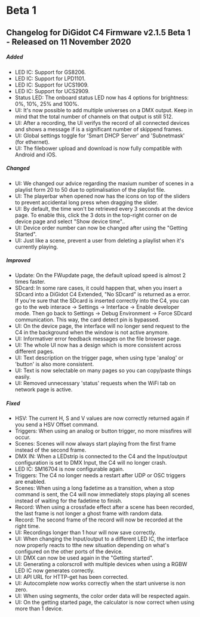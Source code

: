 # Beta 1 #

## Changelog for DiGidot C4 Firmware v2.1.5 Beta 1 - Released on 11 November 2020 ##

##### Added #####
* LED IC: Support for GS8206.
* LED IC: Support for LPD1101.
* LED IC: Support for UCS1909.
* LED IC: Support for UCS2909.
* Status LED: The onboard status LED now has 4 options for brightness: 0%, 10%, 25% and 100%.
* UI: It's now possible to add multiple universes on a DMX output. Keep in mind that the total number of channels on that output is still 512.
* UI: After a recording, the UI verifys the record of all connected devices and shows a message if is a significant number of skippend frames. 
* UI: Global settings toggle for 'Smart DHCP Server' and 'Subnetmask' (for ethernet).
* UI: The filebower upload and download is now fully compatible with Android and iOS.

##### Changed #####
* UI: We changed our advice regarding the maxium number of scenes in a playlist form 20 to 50 due to optimalisation of the playlist file.
* UI: The playerbar when opened now has the icons on top of the sliders to prevent accidental long press when dragging the slider.
* UI: By default, the time won't be retrieved every 3 seconds at the device page. To enable this, click the 3 dots in the top-right corner on de device page and select "Show device time"..
* UI: Device order number can now be changed after using the "Getting Started".
* UI: Just like a scene, prevent a user from deleting a playlist when it's currently playing.

##### Improved #####
* Update: On the FWupdate page, the default upload speed is almost 2 times faster.
* SDcard: In some rare cases, it could happen that, when you insert a SDcard into a DiGidot C4 Extended, "No SDcard" is returned as a error. If you're sure that the SDcard is inserted correctly into the C4, you can go to the web interace -> Settings -> Interface -> Enable developer mode. Then go back to Settings -> Debug Environment -> Force SDcard communication. This way, the card detect pin is bypassed.
* UI: On the device page, the interface will no longer send request to the C4 in the background when the window is not active anymore.
* UI: Informativer error feedback messages on the file browser page.
* UI: The whole UI now has a design which is more consistent across different pages.
* UI: Text description on the trigger page, when using type 'analog' or 'button' is also more consistent.
* UI: Text is now selectable on many pages so you can copy/paste things easily.
* UI: Removed unnecessary 'status' requests when  the WiFi tab on network page is active.

##### Fixed #####
* HSV: The current H, S and V values are now correctly returned again if you send a HSV Offset command.
* Triggers: When using an analog or button trigger, no more missfires will occur.
* Scenes: Scenes will now always start playing from the first frame instead of the second frame.
* DMX IN: When a LEDstrip is connected to the C4 and the Input/output configuration is set to DMX Input, the C4 will no longer crash.
* LED IC: SM16704 is now configurable again.
* Triggers: The C4 no longer needs a restart after UDP or OSC triggers are enabled.
* Scenes: When using a long fadetime as a transition, when a stop command is sent, the C4 will now immediately stops playing all scenes instead of waiting for the fadetime to finish.
* Record: When using a crossfade effect after a scene has been recorded, the last frame is not longer a ghost frame with random data.
* Record: The second frame of the record will now be recorded at the right time.
* UI: Recordings longer than 1 hour will now save correctly.
* UI: When changing the Input/output to a different LED IC, the interface now properly reacts to tthe new situation depending on what's configured on the other ports of the device.
* UI: DMX can now be used again in the "Getting started".
* UI: Generating a colorscroll with multiple devices when using a RGBW LED IC now generates correctly.
* UI: API URL for HTTP-get has been corrected.
* UI: Autocomplete now works correctly when the start universe is non zero.
* UI: When using segments, the color order data will be respected again.
* UI: On the getting started page, the calculator is now correct when using more than 1 device.